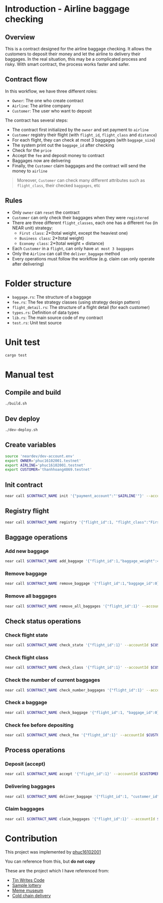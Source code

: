 # Introduction - Airline baggage checking

## Overview

This is a contract designed for the airline baggage checking. It allows the customers to deposit their money and let the airline to delivery their baggages. In the real situation, this may be a complicated process and risky. With smart contract, the process works faster and safer.

## Contract flow

In this workflow, we have three different roles:
- `Owner`: The one who create contract
- `Airline`: The airline company
- `Customer`: The user who want to deposit 

The contract has several steps:
- The contract first initialized by the `owner` and set payment to `airline`
- `Customer` registry their flight (with `flight_id`, `flight_class` and `distance`)
- For each flight, they can check at most 3 baggages (with `baggage_size`)
- The system print out the `baggage_id` after checking
- Check for the `price` 
- Accept the `fee` and deposit money to contract
- Baggages now are delivering
- Finally, the `Customer` claim baggages and the contract will send the money to `airline`

> Moreover, `Customer` can check many different attributes such as `flight_class`, their checked `baggages`, etc

## Rules
- Only `owner` can `reset` the contract
- `Customer` can only check their baggages when they were `registered`
- There are three different `flight_classes`, each one has a different `fee` (in NEAR unit) strategy:
  - `First class`: 2*(total weight, except the heaviest one)
  - `Business class`: 2*(total weight)
  - `Economy class`: 2*(total weight + distance)
- Each `Customer` in a `flight`, can only have `at most 3 baggages`
- Only the `Airline` can call the `deliver_baggage` method
- Every operations must follow the workflow (e.g. claim can only operate after delivering)

# Folder structure
- `baggage.rs`: The structure of a baggage
- `fee.rs`: The fee strategy classes (using strategy design pattern)
- `flight_detail.rs`: The structure of a flight detail (for each customer)
- `types.rs`: Definition of data types
- `lib.rs`: The main source code of my contract
- `test.rs`: Unit test source

# Unit test
```Bash
cargo test
```

# Manual test
## Compile and build
```Bash
./build.sh
```

## Dev deploy
```Bash
./dev-deploy.sh
```

## Create variables
```Bash
source 'neardev/dev-account.env'
export OWNER='phuc16102001.testnet'
export AIRLINE='phuc16102001.testnet'
export CUSTOMER='thanhhoang4869.testnet'
```

## Init contract
```Bash
near call $CONTRACT_NAME init '{"payment_account":"'$AIRLINE'"}' --accountId $OWNER
```

## Registry flight
```Bash
near call $CONTRACT_NAME registry '{"flight_id":1, "flight_class":"First", "distance": 10}' --accountId $CUSTOMER
```

## Baggage operations

### Add new baggage
```Bash
near call $CONTRACT_NAME add_baggage '{"flight_id":1,"baggage_weight":4}' --accountId $CUSTOMER
```

### Remove baggage
```Bash
near call $CONTRACT_NAME remove_baggage '{"flight_id":1,"baggage_id":0}' --accountId $CUSTOMER
```

### Remove all baggages
```Bash
near call $CONTRACT_NAME remove_all_baggages '{"flight_id":1}' --accountId $CUSTOMER
```

## Check status operations

### Check flight state
```Bash
near call $CONTRACT_NAME check_state '{"flight_id":1}' --accountId $CUSTOMER
```

### Check flight class
```Bash
near call $CONTRACT_NAME check_class '{"flight_id":1}' --accountId $CUSTOMER
```

### Check the number of current baggages
```Bash
near call $CONTRACT_NAME check_number_baggages '{"flight_id":1}' --accountId $CUSTOMER
```

### Check a baggage
```Bash
near call $CONTRACT_NAME check_baggage '{"flight_id":1, "baggage_id":0}' --accountId $CUSTOMER
```

### Check fee before depositing
```Bash
near call $CONTRACT_NAME check_fee '{"flight_id":1}' --accountId $CUSTOMER
```

## Process operations

### Deposit (accept)
```Bash
near call $CONTRACT_NAME accept '{"flight_id":1}' --accountId $CUSTOMER --amount 10
```

### Delivering baggages
```Bash
near call $CONTRACT_NAME deliver_baggage '{"flight_id":1, "customer_id": "'$CUSTOMER'"}' --accountId $AIRLINE
```

### Claim baggages
```Bash
near call $CONTRACT_NAME claim_baggages '{"flight_id":1}' --accountId $CUSTOMER
```

# Contribution
This project was implemented by [phuc16102001](https://github.com/phuc16102001)

You can reference from this, but **do not copy**

These are the project which I have referenced from:
- [Tin Writes Code](https://github.com/tinwritescode)
- [Sample lottery](https://github.com/Learn-NEAR/NCD.L1.sample--lottery)
- [Meme museum](https://github.com/Learn-NEAR/NCD.L1.sample--meme-museum)
- [Cold chain delivery](https://github.com/Learn-NEAR/NCD.L1.sample--cold-chain-delivery)